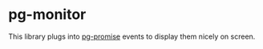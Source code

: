 # pg-monitor

This library plugs into [pg-promise] events to display them nicely on screen.

[pg-promise]:https://github.com/vitaly-t/pg-promise

